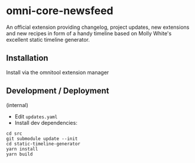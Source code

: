 # omni-core-newsfeed

An official extension providing changelog, project updates, new extensions and new recipes in form of a handy timeline based on Molly White's excellent static timeline generator.

## Installation

Install via the omnitool extension manager

## Development / Deployment

(internal)
- Edit `updates.yaml`
- Install dev dependencies:
```
cd src
git submodule update --init
cd static-timeline-generator
yarn install
yarn build
```
